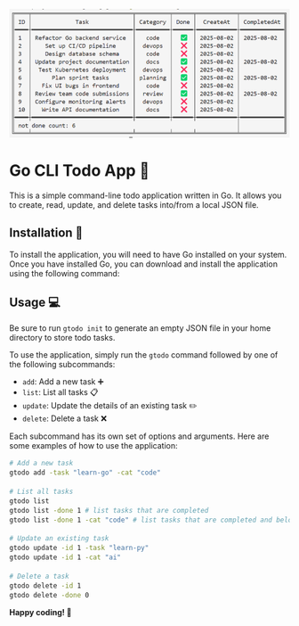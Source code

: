 <p>
  <img src="./pic.png">
</p>

# Go CLI Todo App 📝
This is a simple command-line todo application written in Go. It allows you to create, read, update, and delete tasks into/from a local JSON file.

## Installation 🚀
To install the application, you will need to have Go installed on your system. Once you have installed Go, you can download and install the application using the following command:

## Usage 💻
Be sure to run `gtodo init` to generate an empty JSON file in your home directory to store todo tasks.

To use the application, simply run the `gtodo` command followed by one of the following subcommands:
- `add`: Add a new task ➕
- `list`: List all tasks 📋
- `update`: Update the details of an existing task ✏️
- `delete`: Delete a task ❌

Each subcommand has its own set of options and arguments. Here are some examples of how to use the application:

```bash
# Add a new task
gtodo add -task "learn-go" -cat "code"

# List all tasks
gtodo list
gtodo list -done 1 # list tasks that are completed
gtodo list -done 1 -cat "code" # list tasks that are completed and belong to category "Project"

# Update an existing task
gtodo update -id 1 -task "learn-py"
gtodo update -id 1 -cat "ai"

# Delete a task
gtodo delete -id 1
gtodo delete -done 0
```

**Happy coding! 🎉**

